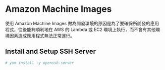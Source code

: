 # Amazon Machine Images

使用 Amazon Machine Images 做為開發環境的原因是為了要確保所開發的應用程式，往後能夠順利地在 AWS 的 Lambda 或 EC2 環境上執行，而不會有其他環境因素造成應用程式無法正常運行。

## Install and Setup SSH Server

``` bash
# yum install -y openssh-server
```
